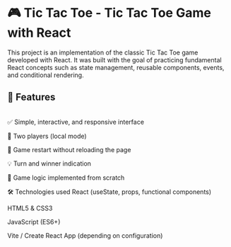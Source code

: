 <h1>🎮 Tic Tac Toe - Tic Tac Toe Game with React</h1>
This project is an implementation of the classic Tic Tac Toe game developed with React. It was built with the goal of practicing fundamental React concepts such as state management, reusable components, events, and conditional rendering.<br>

<h2>🚀 Features</h2><br>
✅ Simple, interactive, and responsive interface

🎯 Two players (local mode)

🔄 Game restart without reloading the page

💡 Turn and winner indication

🧠 Game logic implemented from scratch

🛠️ Technologies used
React (useState, props, functional components)

HTML5 & CSS3

JavaScript (ES6+)

Vite / Create React App (depending on configuration)
